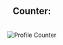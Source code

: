 <div align="center">
  <h2><b>Counter:</b></h2>
  <br><img src="https://profile-counter.glitch.me/MVKoleva21/count.svg" alt="Profile Counter"></img><br>
</div>
